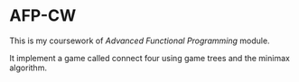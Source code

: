 # AFP-CW

This is my coursework of *Advanced Functional Programming* module.

It implement a game called connect four using game trees and the minimax algorithm.
